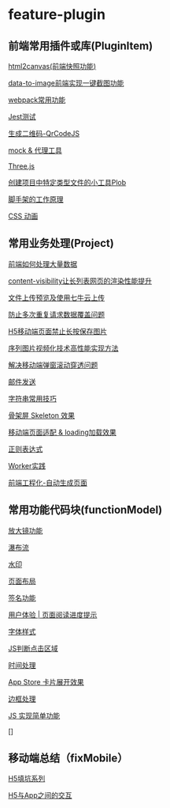 <!--
 * @Author: Li Zhiliang
 * @Date: 2020-11-05 15:05:47
 * @LastEditors: Li Zhiliang
 * @LastEditTime: 2021-01-12 09:58:37
 * @FilePath: /feature-plugin/README.md
-->
# feature-plugin

## 前端常用插件或库(PluginItem)

[html2canvas(前端快照功能)](html2canvas)

[data-to-image前端实现一键截图功能](dataToImage)

[webpack常用功能](webpackPlugin)

[Jest测试](jestDemo)

[生成二维码-QrCodeJS](qrcode)

[mock & 代理工具](mockDemo)

[Three.js](three)

[创建项目中特定类型文件的小工具Plob](plop)

[脚手架的工作原理](nodeCli)

[CSS 动画](animation)

## 常用业务处理(Project)

[前端如何处理大量数据](dataProcessing)

[content-visibility让长列表网页的渲染性能提升](content-visibility)

[文件上传预览及使用七牛云上传](uploadFile)

[防止多次重复请求数据覆盖问题](repeatedRequests)

[H5移动端页面禁止长按保存图片](forbiddenLongClick)

[序列图片视频化技术高性能实现方法](imageVideo)

[解决移动端弹窗滚动穿透问题](scrollThrough)

[邮件发送](mailBot)

[字符串常用技巧](string)

[骨架屏 Skeleton 效果](skeleton)

[移动端页面适配 & loading加载效果](px2rem)

[正则表达式](regexRule)

[Worker实践](worker)

[前端工程化-自动生成页面](autoBuild)

## 常用功能代码块(functionModel)

[放大镜功能](magnifyingGlass)

[瀑布流](waterfallFlow)

[水印](watermark)

[页面布局](pageLayout)

[签名功能](signature)

[用户体验 | 页面阅读进度提示](readSchedule)

[字体样式](stringStyle)

[JS判断点击区域](clickContent)

[时间处理](time)

[App Store 卡片展开效果](cardShow)

[边框处理](borderDealwith)

[JS 实现简单功能](function)

[]

## 移动端总结（fixMobile）

[H5填坑系列](fillPit)

[H5与App之间的交互](interaction)
